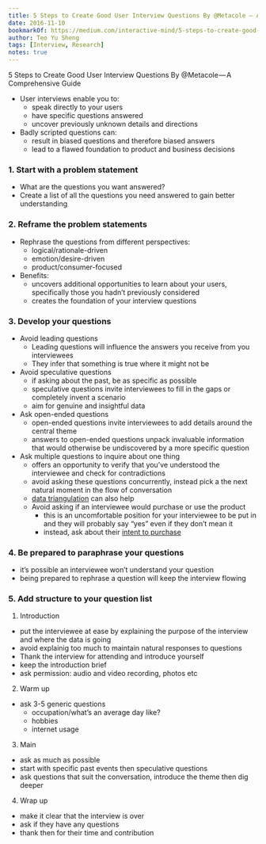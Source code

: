 ```yaml
---
title: 5 Steps to Create Good User Interview Questions By @Metacole — A Comprehensive Guide
date: 2016-11-10
bookmarkOf: https://medium.com/interactive-mind/5-steps-to-create-good-user-interview-questions-by-metacole-a-comprehensive-guide-8a591b0e2162#.z4w6v6akt
author: Teo Yu Sheng
tags: [Interview, Research]
notes: true
---
```


5 Steps to Create Good User Interview Questions By @Metacole — A Comprehensive Guide

* User interviews enable you to:
  * speak directly to your users
  * have specific questions answered
  * uncover previously unknown details and directions
* Badly scripted questions can:
  * result in biased questions and therefore biased answers
  * lead to a flawed foundation to product and business decisions

### 1. Start with a problem statement

* What are the questions you want answered?
* Create a list of all the questions you need answered to gain better understanding

### 2. Reframe the problem statements

* Rephrase the questions from different perspectives:
  * logical/rationale-driven
  * emotion/desire-driven
  * product/consumer-focused
* Benefits:
  * uncovers additional opportunities to learn about your users, specifically those you hadn’t previously considered
  * creates the foundation of your interview questions

### 3. Develop your questions

* Avoid leading questions
  * Leading questions will influence the answers you receive from you interviewees
  * They infer that something is true where it might not be
* Avoid speculative questions
  * if asking about the past, be as specific as possible
  * speculative questions invite interviewees to fill in the gaps or completely invent a scenario
  * aim for genuine and insightful data
* Ask open-ended questions
  * open-ended questions invite interviewees to add details around the central theme
  * answers to open-ended questions unpack invaluable information that would otherwise be undiscovered by a more specific question
* Ask multiple questions to inquire about one thing
  * offers an opportunity to verify that you’ve understood the interviewee and check for contradictions
  * avoid asking these questions concurrently, instead pick a the next natural moment in the flow of conversation
  * [data triangulation](http://www.write.com/writing-guides/research-writing/research-process/data-triangulation-how-the-triangulation-of-data-strengthens-your-research/) can also help
  * Avoid asking if an interviewee would purchase or use the product
    * this is an uncomfortable position for your interviewee to be put in and they will probably say “yes” even if they don’t mean it
    * instead, ask about their [intent to purchase](http://boxesandarrows.com/intent-to-solve/)

### 4. Be prepared to paraphrase your questions

* it’s possible an interviewee won’t understand your question
* being prepared to rephrase a question will keep the interview flowing

### 5. Add structure to your question list

1. Introduction
  * put the interviewee at ease by explaining the purpose of the interview and where the data is going
  * avoid explainig too much to maintain natural responses to questions
  * Thank the interview for attending and introduce yourself
  * keep the introduction brief
  * ask permission: audio and video recording, photos etc
2. Warm up
  * ask 3-5 generic questions
    * occupation/what’s an average day like?
    * hobbies
    * internet usage
3. Main
  * ask as much as possible
  * start with specific past events then speculative questions
  * ask questions that suit the conversation, introduce the theme then dig deeper
4. Wrap up
  * make it clear that the interview is over
  * ask if they have any questions
  * thank then for their time and contribution
